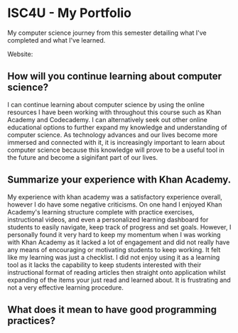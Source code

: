# ISC4U - My Portfolio
My computer science journey from this semester detailing what I've completed and what I've learned.

Website: 

## How will you continue learning about computer science?
I can continue learning about computer science by using the online resources I have been working with throughout this course such as Khan Academy and Codecademy. I can alternatively seek out other online educational options to further expand my knowledge and understanding of computer science. As technology advances and our lives become more immersed and connected with it, it is increasingly important to learn about computer science because this knowledge will prove to be a useful tool in the future and become a siginifant part of our lives. 

## Summarize your experience with Khan Academy.
My experience with khan academy was a satisfactory experience overall, however I do have some negative criticisms. On one hand I enjoyed Khan Academy's learning structure complete with practice exercises, instructional videos, and even a personalized learning dashboard for students to easily navigate, keep track of progress and set goals. However, I personally found it very hard to keep my momentum when I was working with Khan Academy as it lacked a lot of engagement and did not really have any means of encouraging or motivating students to keep working. It felt like my learning was just a checklist. I did not enjoy using it as a learning tool as it lacks the capability to keep students interested with their instructional format of reading articles then straight onto application whilst expanding of the items your just read and learned about. It is frustrating and not a very effective learning procedure.

## What does it mean to have good programming practices?
